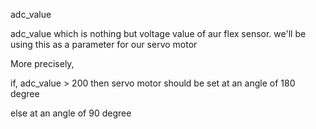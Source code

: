 adc_value 

adc_value which is nothing but voltage value of aur flex sensor.
we'll be using this as a parameter for our servo motor


More precisely,

if, adc_value > 200
    then servo motor should be set at an angle of 180 degree

else at an angle of 90 degree 


